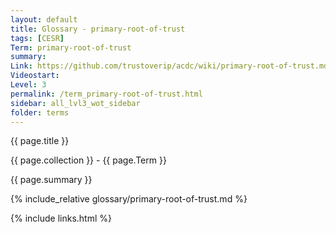 ```yaml
---
layout: default
title: Glossary - primary-root-of-trust
tags: [CESR]
Term: primary-root-of-trust
summary: 
Link: https://github.com/trustoverip/acdc/wiki/primary-root-of-trust.md
Videostart: 
Level: 3
permalink: /term_primary-root-of-trust.html
sidebar: all_lvl3_wot_sidebar
folder: terms
---
```


{{ page.title }}

{{ page.collection }} - {{ page.Term }}

   {{ page.summary }}

{% include_relative glossary/primary-root-of-trust.md %}

 {% include links.html %} 

